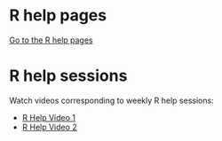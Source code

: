 # R help pages

[Go to the R help pages](r-help/)

# R help sessions

Watch videos corresponding to weekly R help sessions:

* [R Help Video 1](https://youtu.be/0i9WI6OUGZ8)
* [R Help Video 2](https://youtu.be/eHOe7mFgEXk)
